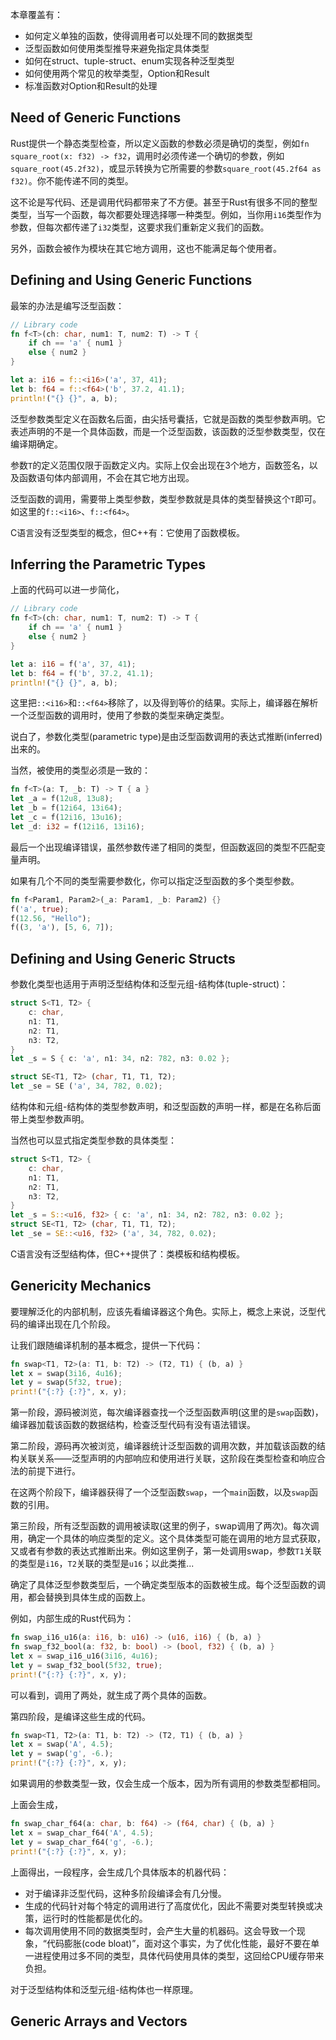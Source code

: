 本章覆盖有：

- 如何定义单独的函数，使得调用者可以处理不同的数据类型
- 泛型函数如何使用类型推导来避免指定具体类型
- 如何在struct、tuple-struct、enum实现各种泛型类型
- 如何使用两个常见的枚举类型，Option和Result
- 标准函数对Option和Result的处理

## Need of Generic Functions

Rust提供一个静态类型检查，所以定义函数的参数必须是确切的类型，例如`fn square_root(x: f32) -> f32`，调用时必须传递一个确切的参数，例如`square_root(45.2f32)`，或显示转换为它所需要的参数`square_root(45.2f64 as f32)`。你不能传递不同的类型。

这不论是写代码、还是调用代码都带来了不方便。甚至于Rust有很多不同的整型类型，当写一个函数，每次都要处理选择哪一种类型。例如，当你用`i16`类型作为参数，但每次都传递了`i32`类型，这要求我们重新定义我们的函数。

另外，函数会被作为模块在其它地方调用，这也不能满足每个使用者。

## Defining and Using Generic Functions

最笨的办法是编写泛型函数：

```rust
// Library code
fn f<T>(ch: char, num1: T, num2: T) -> T {
    if ch == 'a' { num1 }
    else { num2 }
}

let a: i16 = f::<i16>('a', 37, 41);
let b: f64 = f::<f64>('b', 37.2, 41.1);
println!("{} {}", a, b);
```

泛型参数类型定义在函数名后面，由尖括号囊括，它就是函数的类型参数声明。它表述声明的不是一个具体函数，而是一个泛型函数，该函数的泛型参数类型，仅在编译期确定。

参数`T`的定义范围仅限于函数定义内。实际上仅会出现在3个地方，函数签名，以及函数语句体内部调用，不会在其它地方出现。

泛型函数的调用，需要带上类型参数，类型参数就是具体的类型替换这个`T`即可。如这里的`f::<i16>`、`f::<f64>`。

C语言没有泛型类型的概念，但C++有：它使用了函数模板。


## Inferring the Parametric Types

上面的代码可以进一步简化，

```rust
// Library code
fn f<T>(ch: char, num1: T, num2: T) -> T {
    if ch == 'a' { num1 }
    else { num2 }
}

let a: i16 = f('a', 37, 41);
let b: f64 = f('b', 37.2, 41.1);
println!("{} {}", a, b);
```

这里把`::<i16>`和`::<f64>`移除了，以及得到等价的结果。实际上，编译器在解析一个泛型函数的调用时，使用了参数的类型来确定类型。

说白了，参数化类型(parametric type)是由泛型函数调用的表达式推断(inferred)出来的。

当然，被使用的类型必须是一致的：

```rust
fn f<T>(a: T, _b: T) -> T { a }
let _a = f(12u8, 13u8);
let _b = f(12i64, 13i64);
let _c = f(12i16, 13u16);
let _d: i32 = f(12i16, 13i16);
```

最后一个出现编译错误，虽然参数传递了相同的类型，但函数返回的类型不匹配变量声明。

如果有几个不同的类型需要参数化，你可以指定泛型函数的多个类型参数。

```rust
fn f<Param1, Param2>(_a: Param1, _b: Param2) {}
f('a', true);
f(12.56, "Hello");
f((3, 'a'), [5, 6, 7]);
```

## Defining and Using Generic Structs

参数化类型也适用于声明泛型结构体和泛型元组-结构体(tuple-struct)：

```rust
struct S<T1, T2> {
	c: char,
	n1: T1,
	n2: T1,
	n3: T2,
}
let _s = S { c: 'a', n1: 34, n2: 782, n3: 0.02 };

struct SE<T1, T2> (char, T1, T1, T2);
let _se = SE ('a', 34, 782, 0.02);
```

结构体和元组-结构体的类型参数声明，和泛型函数的声明一样，都是在名称后面带上类型参数声明。

当然也可以显式指定类型参数的具体类型：

```rust
struct S<T1, T2> {
	c: char,
	n1: T1,
	n2: T1,
	n3: T2,
}
let _s = S::<u16, f32> { c: 'a', n1: 34, n2: 782, n3: 0.02 };
struct SE<T1, T2> (char, T1, T1, T2);
let _se = SE::<u16, f32> ('a', 34, 782, 0.02);
```

C语言没有泛型结构体，但C++提供了：类模板和结构模板。


## Genericity Mechanics

要理解泛化的内部机制，应该先看编译器这个角色。实际上，概念上来说，泛型代码的编译出现在几个阶段。

让我们跟随编译机制的基本概念，提供一下代码：

```rust
fn swap<T1, T2>(a: T1, b: T2) -> (T2, T1) { (b, a) }
let x = swap(3i16, 4u16);
let y = swap(5f32, true);
print!("{:?} {:?}", x, y);
```

第一阶段，源码被浏览，每次编译器查找一个泛型函数声明(这里的是`swap`函数)，编译器加载该函数的数据结构，检查泛型代码有没有语法错误。

第二阶段，源码再次被浏览，编译器统计泛型函数的调用次数，并加载该函数的结构关联关系——泛型声明的内部响应和使用进行关联，这阶段在类型检查和响应合法的前提下进行。


在这两个阶段下，编译器获得了一个泛型函数`swap`，一个`main`函数，以及`swap`函数的引用。

第三阶段，所有泛型函数的调用被读取(这里的例子，swap调用了两次)。每次调用，确定一个具体的响应类型的定义。这个具体类型可能在调用的地方显式获取，又或者有参数的表达式推断出来。例如这里例子，第一处调用swap，参数`T1`关联的类型是`i16`，`T2`关联的类型是`u16`；以此类推...

确定了具体泛型参数类型后，一个确定类型版本的函数被生成。每个泛型函数的调用，都会替换到具体生成的函数上。

例如，内部生成的Rust代码为：

```rust
fn swap_i16_u16(a: i16, b: u16) -> (u16, i16) { (b, a) }
fn swap_f32_bool(a: f32, b: bool) -> (bool, f32) { (b, a) }
let x = swap_i16_u16(3i16, 4u16);
let y = swap_f32_bool(5f32, true);
print!("{:?} {:?}", x, y);
```

可以看到，调用了两处，就生成了两个具体的函数。

第四阶段，是编译这些生成的代码。

```rust
fn swap<T1, T2>(a: T1, b: T2) -> (T2, T1) { (b, a) }
let x = swap('A', 4.5);
let y = swap('g', -6.);
print!("{:?} {:?}", x, y);
```

如果调用的参数类型一致，仅会生成一个版本，因为所有调用的参数类型都相同。

上面会生成，

```rust
fn swap_char_f64(a: char, b: f64) -> (f64, char) { (b, a) }
let x = swap_char_f64('A', 4.5);
let y = swap_char_f64('g', -6.);
print!("{:?} {:?}", x, y);
```

上面得出，一段程序，会生成几个具体版本的机器代码：

- 对于编译非泛型代码，这种多阶段编译会有几分慢。
- 生成的代码针对每个特定的调用进行了高度优化，因此不需要对类型转换或决策，运行时的性能都是优化的。
- 每次调用使用不同的数据类型时，会产生大量的机器码。这会导致一个现象，“代码膨胀(code bloat)”，面对这个事实，为了优化性能，最好不要在单一进程使用过多不同的类型，具体代码使用具体的类型，这回给CPU缓存带来负担。

对于泛型结构体和泛型元组-结构体也一样原理。


## Generic Arrays and Vectors





















































